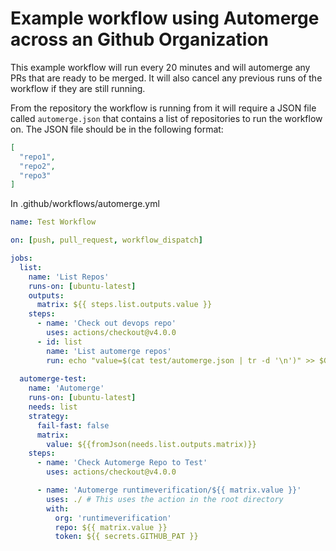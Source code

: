 Example workflow using Automerge across an Github Organization
==============================================================
This example workflow will run every 20 minutes and will automerge any PRs that are ready to be merged.  It will also cancel any previous runs of the workflow if they are still running.

From the repository the workflow is running from it will require a JSON file called `automerge.json` that contains a list of repositories to run the workflow on.  The JSON file should be in the following format:

```json
[
  "repo1",
  "repo2",
  "repo3"
]
```
In .github/workflows/automerge.yml
```yaml
name: Test Workflow

on: [push, pull_request, workflow_dispatch]

jobs:
  list:
    name: 'List Repos'
    runs-on: [ubuntu-latest]
    outputs:
      matrix: ${{ steps.list.outputs.value }}
    steps:
      - name: 'Check out devops repo'
        uses: actions/checkout@v4.0.0
      - id: list
        name: 'List automerge repos'
        run: echo "value=$(cat test/automerge.json | tr -d '\n')" >> $GITHUB_OUTPUT
  
  automerge-test:
    name: 'Automerge'
    runs-on: [ubuntu-latest]
    needs: list
    strategy:
      fail-fast: false
      matrix:
        value: ${{fromJson(needs.list.outputs.matrix)}}
    steps:
      - name: 'Check Automerge Repo to Test'
        uses: actions/checkout@v4.0.0

      - name: 'Automerge runtimeverification/${{ matrix.value }}'
        uses: ./ # This uses the action in the root directory
        with:
          org: 'runtimeverification'
          repo: ${{ matrix.value }}
          token: ${{ secrets.GITHUB_PAT }}

```